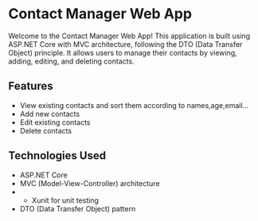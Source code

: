 # Contact Manager Web App

Welcome to the Contact Manager Web App! This application is built using ASP.NET Core with MVC architecture, following the DTO (Data Transfer Object) principle. It allows users to manage their contacts by viewing, adding, editing, and deleting contacts.

## Features

- View existing contacts and sort them according to names,age,email...
- Add new contacts
- Edit existing contacts
- Delete contacts
  

## Technologies Used

- ASP.NET Core
- MVC (Model-View-Controller) architecture
- - Xunit for unit testing
- DTO (Data Transfer Object) pattern


